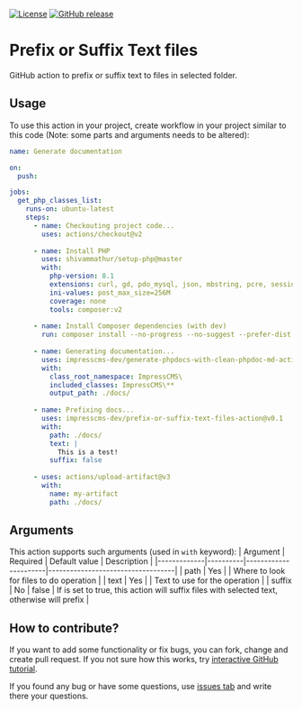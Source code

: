 [![License](https://img.shields.io/github/license/impresscms-dev/prefix-or-suffix-text-files-action.svg)](LICENSE)
[![GitHub release](https://img.shields.io/github/release/impresscms-dev/prefix-or-suffix-text-files-action.svg)](https://github.com/impresscms-dev/prefix-or-suffix-text-files-action/releases)

# Prefix or Suffix Text files

GitHub action to prefix or suffix text to files in selected folder.

## Usage

To use this action in your project, create workflow in your project similar to this code (Note: some parts and arguments needs to be altered):
```yaml
name: Generate documentation

on:
  push:

jobs:
  get_php_classes_list:
    runs-on: ubuntu-latest
    steps:
      - name: Checkouting project code...
        uses: actions/checkout@v2
        
      - name: Install PHP
        uses: shivammathur/setup-php@master
        with:
          php-version: 8.1
          extensions: curl, gd, pdo_mysql, json, mbstring, pcre, session
          ini-values: post_max_size=256M
          coverage: none
          tools: composer:v2
          
      - name: Install Composer dependencies (with dev)
        run: composer install --no-progress --no-suggest --prefer-dist --optimize-autoloader       
          
      - name: Generating documentation...
        uses: impresscms-dev/generate-phpdocs-with-clean-phpdoc-md-action@v0.1.4
        with:
          class_root_namespace: ImpressCMS\
          included_classes: ImpressCMS\**
          output_path: ./docs/
          
      - name: Prefixing docs...
        uses: impresscms-dev/prefix-or-suffix-text-files-action@v0.1
        with:
          path: ./docs/
          text: |
            This is a test!
          suffix: false
          
      - uses: actions/upload-artifact@v3
        with:
          name: my-artifact
          path: ./docs/
```

## Arguments 

This action supports such arguments (used in `with` keyword):
| Argument    | Required | Default value        | Description                       |
|-------------|----------|----------------------|-----------------------------------|
| path | Yes      |                      | Where to look for files to do operation |
| text | Yes      |                      | Text to use for the operation |
| suffix | No      | false               | If is set to true, this action will suffix files with selected text, otherwise will prefix |

## How to contribute? 

If you want to add some functionality or fix bugs, you can fork, change and create pull request. If you not sure how this works, try [interactive GitHub tutorial](https://skills.github.com).

If you found any bug or have some questions, use [issues tab](https://github.com/impresscms-dev/prefix-or-suffix-text-files-action/issues) and write there your questions.

